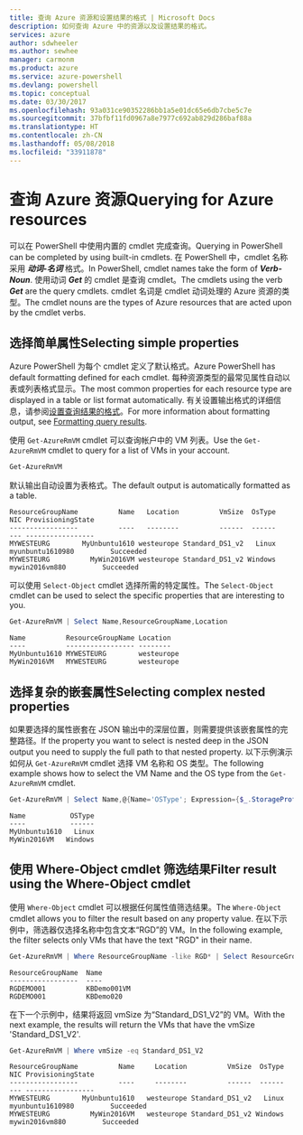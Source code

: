```yaml
---
title: 查询 Azure 资源和设置结果的格式 | Microsoft Docs
description: 如何查询 Azure 中的资源以及设置结果的格式。
services: azure
author: sdwheeler
ms.author: sewhee
manager: carmonm
ms.product: azure
ms.service: azure-powershell
ms.devlang: powershell
ms.topic: conceptual
ms.date: 03/30/2017
ms.openlocfilehash: 93a031ce90352286bb1a5e01dc65e6db7cbe5c7e
ms.sourcegitcommit: 37bfbf11fd0967a8e7977c692ab829d286baf88a
ms.translationtype: HT
ms.contentlocale: zh-CN
ms.lasthandoff: 05/08/2018
ms.locfileid: "33911878"
---
```

# <a name="querying-for-azure-resources"></a><span data-ttu-id="05f26-103">查询 Azure 资源</span><span class="sxs-lookup"><span data-stu-id="05f26-103">Querying for Azure resources</span></span>

<span data-ttu-id="05f26-104">可以在 PowerShell 中使用内置的 cmdlet 完成查询。</span><span class="sxs-lookup"><span data-stu-id="05f26-104">Querying in PowerShell can be completed by using built-in cmdlets.</span></span> <span data-ttu-id="05f26-105">在 PowerShell 中，cmdlet 名称采用 **_动词-名词_** 格式。</span><span class="sxs-lookup"><span data-stu-id="05f26-105">In PowerShell, cmdlet names take the form of **_Verb-Noun_**.</span></span> <span data-ttu-id="05f26-106">使用动词 **_Get_** 的 cmdlet 是查询 cmdlet。</span><span class="sxs-lookup"><span data-stu-id="05f26-106">The cmdlets using the verb **_Get_** are the query cmdlets.</span></span> <span data-ttu-id="05f26-107">cmdlet 名词是 cmdlet 动词处理的 Azure 资源的类型。</span><span class="sxs-lookup"><span data-stu-id="05f26-107">The cmdlet nouns are the types of Azure resources that are acted upon by the cmdlet verbs.</span></span>


## <a name="selecting-simple-properties"></a><span data-ttu-id="05f26-108">选择简单属性</span><span class="sxs-lookup"><span data-stu-id="05f26-108">Selecting simple properties</span></span>

<span data-ttu-id="05f26-109">Azure PowerShell 为每个 cmdlet 定义了默认格式。</span><span class="sxs-lookup"><span data-stu-id="05f26-109">Azure PowerShell has default formatting defined for each cmdlet.</span></span> <span data-ttu-id="05f26-110">每种资源类型的最常见属性自动以表或列表格式显示。</span><span class="sxs-lookup"><span data-stu-id="05f26-110">The most common properties for each resource type are displayed in a table or list format automatically.</span></span> <span data-ttu-id="05f26-111">有关设置输出格式的详细信息，请参阅[设置查询结果的格式](formatting-output.md)。</span><span class="sxs-lookup"><span data-stu-id="05f26-111">For more information about formatting output, see [Formatting query results](formatting-output.md).</span></span>

<span data-ttu-id="05f26-112">使用 `Get-AzureRmVM` cmdlet 可以查询帐户中的 VM 列表。</span><span class="sxs-lookup"><span data-stu-id="05f26-112">Use the `Get-AzureRmVM` cmdlet to query for a list of VMs in your account.</span></span>

```powershell
Get-AzureRmVM
```

<span data-ttu-id="05f26-113">默认输出自动设置为表格式。</span><span class="sxs-lookup"><span data-stu-id="05f26-113">The default output is automatically formatted as a table.</span></span>

```
ResourceGroupName          Name   Location          VmSize  OsType              NIC ProvisioningState
-----------------          ----   --------          ------  ------              --- -----------------
MYWESTEURG        MyUnbuntu1610 westeurope Standard_DS1_v2   Linux myunbuntu1610980         Succeeded
MYWESTEURG          MyWin2016VM westeurope Standard_DS1_v2 Windows   mywin2016vm880         Succeeded
```

<span data-ttu-id="05f26-114">可以使用 `Select-Object` cmdlet 选择所需的特定属性。</span><span class="sxs-lookup"><span data-stu-id="05f26-114">The `Select-Object` cmdlet can be used to select the specific properties that are interesting to you.</span></span>

```powershell
Get-AzureRmVM | Select Name,ResourceGroupName,Location
```

```
Name          ResourceGroupName Location
----          ----------------- --------
MyUnbuntu1610 MYWESTEURG        westeurope
MyWin2016VM   MYWESTEURG        westeurope
```

## <a name="selecting-complex-nested-properties"></a><span data-ttu-id="05f26-115">选择复杂的嵌套属性</span><span class="sxs-lookup"><span data-stu-id="05f26-115">Selecting complex nested properties</span></span>

<span data-ttu-id="05f26-116">如果要选择的属性嵌套在 JSON 输出中的深层位置，则需要提供该嵌套属性的完整路径。</span><span class="sxs-lookup"><span data-stu-id="05f26-116">If the property you want to select is nested deep in the JSON output you need to supply the full path to that nested property.</span></span> <span data-ttu-id="05f26-117">以下示例演示如何从 `Get-AzureRmVM` cmdlet 选择 VM 名称和 OS 类型。</span><span class="sxs-lookup"><span data-stu-id="05f26-117">The following example shows how to select the VM Name and the OS type from the `Get-AzureRmVM` cmdlet.</span></span>

```powershell
Get-AzureRmVM | Select Name,@{Name='OSType'; Expression={$_.StorageProfile.OSDisk.OSType}}
```

```
Name           OSType
----           ------
MyUnbuntu1610   Linux
MyWin2016VM   Windows
```

## <a name="filter-result-using-the-where-object-cmdlet"></a><span data-ttu-id="05f26-118">使用 Where-Object cmdlet 筛选结果</span><span class="sxs-lookup"><span data-stu-id="05f26-118">Filter result using the Where-Object cmdlet</span></span>

<span data-ttu-id="05f26-119">使用 `Where-Object` cmdlet 可以根据任何属性值筛选结果。</span><span class="sxs-lookup"><span data-stu-id="05f26-119">The `Where-Object` cmdlet allows you to filter the result based on any property value.</span></span> <span data-ttu-id="05f26-120">在以下示例中，筛选器仅选择名称中包含文本“RGD”的 VM。</span><span class="sxs-lookup"><span data-stu-id="05f26-120">In the following example, the filter selects only VMs that have the text "RGD" in their name.</span></span>

```powershell
Get-AzureRmVM | Where ResourceGroupName -like RGD* | Select ResourceGroupName,Name
```

```
ResourceGroupName  Name
-----------------  ----
RGDEMO001          KBDemo001VM
RGDEMO001          KBDemo020
```

<span data-ttu-id="05f26-121">在下一个示例中，结果将返回 vmSize 为“Standard_DS1_V2”的 VM。</span><span class="sxs-lookup"><span data-stu-id="05f26-121">With the next example, the results will return the VMs that have the vmSize 'Standard_DS1_V2'.</span></span>

```powershell
Get-AzureRmVM | Where vmSize -eq Standard_DS1_V2
```

```
ResourceGroupName          Name     Location          VmSize  OsType              NIC ProvisioningState
-----------------          ----     --------          ------  ------              --- -----------------
MYWESTEURG        MyUnbuntu1610   westeurope Standard_DS1_v2   Linux myunbuntu1610980         Succeeded
MYWESTEURG          MyWin2016VM   westeurope Standard_DS1_v2 Windows   mywin2016vm880         Succeeded
```
